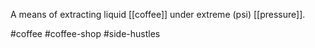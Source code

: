 A means of extracting liquid [[coffee]] under extreme (psi) [[pressure]].

#coffee #coffee-shop #side-hustles 